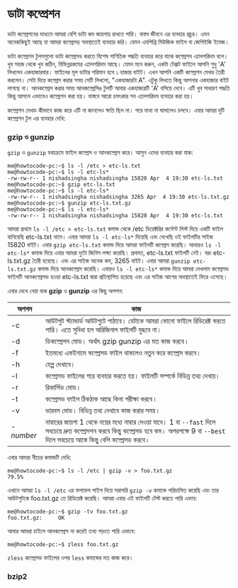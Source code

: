 # ডাটা কম্প্রেশন

ডাটা কম্প্রেশনের মাধ্যমে আমরা বেশি ডাটা কম জায়গায় রাখতে পারি। বাস্তব জীবনে এর ব্যবহার প্রচুর। এমন অনেককিছুই আছে যা আমরা কম্প্রেসড্ অবস্থাতেই ব্যবহার করি। যেমন এমপিথ্রি মিউজিক ফাইল বা জেপিইজি ইমেজ।

ডাটা কম্প্রেশন টুলসগুলো ডাটা কম্প্রেসড করতে বিশেষ গাণিতিক পদ্ধতি ব্যবহার করে যাকে কম্প্রেশন এ্যালগরিদম বলে। খুব সহজ থেকে খুব কঠিন, বিভিন্নরকমের এ্যালগরিদম আছে। যেমন মনে করুন, একটা টেক্সট ফাইলে আপনি শুধু 'A' লিখলেন একহাজারবার। ফাইলের মূল ডাটার পরিমান হবে ১ হাজার বাইট। এখন আপনি একটি কম্প্রেশন মেথড তৈরী করলেন। সেটা দিয়ে কম্প্রেস করার সময় সেটি লিখলো, "একহাজারটা A". এটুকু লিখতে কিন্তু আপনার একহাজার বাইট লাগছে না। আনকম্প্রেস করার সময় আনকম্প্রেসিঙ টুলটি আবার একহাজারটি 'A' বসিয়ে দেবে। এটি খুব সাধারণ পদ্ধতি কিন্তু আসলে এভাবেও কম্প্রেশন করা হয়। বাস্তবে আরো চমৎকার সব এ্যালগরিদম ব্যবহার করা হয়।

কম্প্রেশন মেথড কীভাবে কাজ করে এটি না জানলেও ক্ষতি ছিল না। পরে মাথা না ঘামালেও চলবে। এবার আমরা দুটি কম্প্রেশন টুল এর ব্যবহার দেখি:

### gzip ও gunzip

`gzip` ও `gunzip` যথাক্রমে ফাইল কম্প্রেস ও আনকম্প্রেস করে। আসুন এদের ব্যবহার করা যাক:

```
me@howtocode-pc:~$ ls -l /etc > etc-ls.txt
me@howtocode-pc:~$ ls -l etc-ls*
-rw-rw-r-- 1 nishadsingha nishadsingha 15820 Apr  4 19:30 etc-ls.txt
me@howtocode-pc:~$ gzip etc-ls.txt
me@howtocode-pc:~$ ls -l etc-ls*
-rw-rw-r-- 1 nishadsingha nishadsingha 3265 Apr  4 19:30 etc-ls.txt.gz
me@howtocode-pc:~$ gunzip etc-ls.txt.gz
me@howtocode-pc:~$ ls -l etc-ls*
-rw-rw-r-- 1 nishadsingha nishadsingha 15820 Apr  4 19:30 etc-ls.txt
```

আমরা প্রথমে `ls -l /etc > etc-ls.txt` কমান্ড থেকে /etc ডিরেক্টরির কন্টেন্ট লিস্ট দিয়ে একটি ফাইল বানিয়েছি etc-ls.txt নামে। এবার আমরা `ls -l etc-ls*` দিয়েছি এবং দেখেছি ওই ফাইলটির সাইজ 15820 বাইট। এবার `gzip etc-ls.txt` কমান্ড দিয়ে আমরা ফাইলটি কম্প্রেস করেছি। আবারও `ls -l etc-ls*` কমান্ড দিয়ে এবার আমরা দুটো জিনিস লক্ষ্য করেছি। প্রথমত, etc-ls.txt ফাইলটি নেই। বরং etc-ls.txt.gz তৈরী হয়েছে। এবং এর সাইজ অনেক কম, 3265 বাইট। এবার আমরা `gunzip etc-ls.txt.gz` কমান্ড দিয়ে আনকম্প্রেস করেছি। এবারও `ls -l etc-ls*` কমান্ড দিয়ে আমরা দেখলাম কম্প্রেসড ফাইলটি আনকম্প্রেসড হওয়া etc-ls.txt দ্বারা প্রতিস্থাপিত হয়েছে এবং এর সাইজ আগের অবস্থাতেই ফিরে এসেছে।

এবার দেখে নেয়া যাক **gzip** ও **gunzip** এর কিছু অপশন:

| অপশন | কাজ |
| -------- | ---------------- |
| -c | আউটপুট স্ট্যান্ডার্ড আউটপুটে পাঠাবে। যেটাকে আমরা কোনো ফাইলে রিডিরেক্ট করতে পারি। এতে সুবিধা হল অরিজিনাল ফাইলটি মুছবে না। |
| -d | ডিকম্প্রেশন মোড। অর্থাৎ gzip gunzip এর মত কাজ করবে। |
| -f | ইতমধ্যে একইনামে কম্প্রেসড ফাইল থাকলেও নতুন করে কম্প্রেস করবে। |
| -h | হেল্প দেখাবে। |
| -l | কম্প্রেসড ফাইলের পরে ব্যবহার করতে হয়। ফাইলটি সম্পর্কে বিভিন্ন তথ্য দেখায়। |
| -r | রিকার্সিভ মোড। |
| -t | কম্প্রেসড ফাইল ঠিকঠাক আছে কিনা পরীক্ষা করবে। |
| -v | ভারবস মোড। বিভিন্ন তথ্য দেখাবে কাজ করার সময়। |
| -*number* | নাম্বারের জায়গা 1 থেকে নয়ের মধ্যে নাম্বার দেওয়া যাবে। 1 বা `--fast` দিলে সবচেয়ে দ্রুত  কম্প্রেসশন করবে কিন্তু কম্প্রেসড হবে কম। অপরপক্ষে 9 বা `--best` দিলে সবচেয়ে আস্তে কিন্তু বেশি কম্প্রেসড করবে। |

এবার আমরা নীচের কমান্ডটি দেখি:

```
me@howtocode-pc:~$ ls -l /etc | gzip -v > foo.txt.gz
79.5%
```

এখানে আমরা `ls -l /etc` এর ফলাফল পাইপ দিয়ে সরাসরি `gzip -v` কমান্ডে পরিচালিত করেছি এবং তার আউটপুটকে foo.txt.gz তে রিডিরেক্ট করেছি। আমরা এবার এই ফাইলটি টেস্ট করতে পারি এভাব:

```
me@howtocode-pc:~$ gzip -tv foo.txt.gz
foo.txt.gz:	    OK
```

আবার আমরা চাইলে আনকম্প্রেস না করেই তথ্য পড়তে পারি এভাবে:

```
me@howtocode-pc:~$ zless foo.txt.gz
```

`zless` কম্প্রেসড ফাইলের ওপর `less` কমান্ডের মত কাজ করে।

### bzip2

